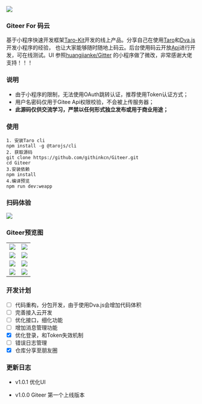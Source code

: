 ![](https://raw.githubusercontent.com/githinkcn/Giteer/Giteer/screenshot/128.png)
### Giteer For 码云

基于小程序快速开发框架[Taro-Kit](https://github.com/githinkcn/Taro-Kit)开发的线上产品。分享自己在使用[Taro](https://taro.aotu.io/)和[Dva.js](https://dvajs.com/)开发小程序的经验，
也让大家能够随时随地上码云。后台使用码云开放[Api](https://gitee.com/api/v5/swagger#/)进行开发，可在线测试。UI 参照[huangjianke/Gitter](https://github.com/huangjianke/Gitter)
的小程序做了微改，非常感谢大佬支持！！！

### 说明

- 由于小程序的限制，无法使用OAuth跳转认证，推荐使用Token认证方式；
- 用户名密码仅用于Gitee Api权限校验，不会被上传服务器；
- **此源码仅供交流学习，严禁以任何形式独立发布或用于商业用途；**

### 使用
```
1. 安装Taro cli
npm install -g @tarojs/cli
2. 获取源码
git clone https://github.com/githinkcn/Giteer.git
cd Giteer
3.安装依赖
npm install
4.编译预览
npm run dev:weapp
```
### 扫码体验

![](https://raw.githubusercontent.com/githinkcn/Giteer/Giteer/screenshot/Giteer.png)

### Giteer预览图

|            |    |
|:-------------:|:------:|
|  ![](https://raw.githubusercontent.com/githinkcn/Giteer/Giteer/screenshot/Screenshot_20190305_185653_com.tencent.mm.jpg) |  ![](https://raw.githubusercontent.com/githinkcn/Giteer/Giteer/screenshot/Screenshot_20190305_185700_com.tencent.mm.jpg)  | 
|  ![](https://raw.githubusercontent.com/githinkcn/Giteer/Giteer/screenshot/Screenshot_20190305_185705_com.tencent.mm.jpg) |  ![](https://raw.githubusercontent.com/githinkcn/Giteer/Giteer/screenshot/Screenshot_20190305_185718_com.tencent.mm.jpg)  |
|  ![](https://raw.githubusercontent.com/githinkcn/Giteer/Giteer/screenshot/Screenshot_20190305_185922_com.tencent.mm.jpg) |  ![](https://raw.githubusercontent.com/githinkcn/Giteer/Giteer/screenshot/Screenshot_20190305_190021_com.tencent.mm.jpg)  |
|  ![](https://raw.githubusercontent.com/githinkcn/Giteer/Giteer/screenshot/Screenshot_20190305_190031_com.tencent.mm.jpg) |  ![](https://raw.githubusercontent.com/githinkcn/Giteer/Giteer/screenshot/Screenshot_20190305_190326_com.tencent.mm.jpg)  |


### 开发计划
- [ ] 代码重构，分包开发，由于使用Dva.js会增加代码体积
- [ ] 完善接入云开发
- [ ] 优化接口，细化功能
- [ ] 增加消息管理功能
- [x] 优化登录，和Token失效机制
- [ ] 错误日志管理
- [x] 仓库分享至朋友圈

### 更新日志

- v1.0.1 优化UI

- v1.0.0 Giteer 第一个上线版本
